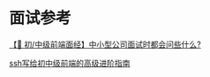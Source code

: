 # 面试参考

[【🐯 初/中级前端面经】中小型公司面试时都会问些什么?](https://juejin.cn/post/7064740689178787871)

[ssh写给初中级前端的高级进阶指南](https://juejin.cn/post/6844904103504527374#heading-4)
